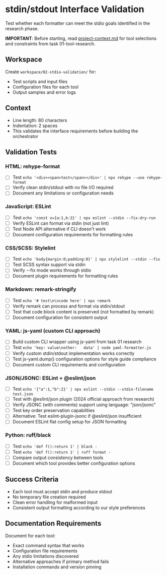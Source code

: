 # stdin/stdout Interface Validation

Test whether each formatter can meet the stdio goals identified in the research phase.

**IMPORTANT**: Before starting, read [project-context.md](../project-context.md) for tool selections and constraints from task 01-tool-research.

## Workspace
Create `workspace/02-stdio-validation/` for:
- Test scripts and input files
- Configuration files for each tool
- Output samples and error logs

## Context
- Line length: 80 characters
- Indentation: 2 spaces
- This validates the interface requirements before building the orchestrator

## Validation Tests

### HTML: rehype-format
- [ ] Test `echo '<div><span>test</span></div>' | npx rehype --use rehype-format`
- [ ] Verify clean stdin/stdout with no file I/O required
- [ ] Document any limitations or configuration needs

### JavaScript: ESLint
- [ ] Test `echo 'const x={a:1,b:2}' | npx eslint --stdin --fix-dry-run`
- [ ] Verify ESLint can format via stdin (not just lint)
- [ ] Test Node API alternative if CLI doesn't work
- [ ] Document configuration requirements for formatting rules

### CSS/SCSS: Stylelint  
- [ ] Test `echo 'body{margin:0;padding:0}' | npx stylelint --stdin --fix`
- [ ] Test SCSS syntax support via stdin
- [ ] Verify --fix mode works through stdio
- [ ] Document plugin requirements for formatting rules

### Markdown: remark-stringify
- [ ] Test `echo '# test\n\ncode here' | npx remark`
- [ ] Verify remark can process and format via stdin/stdout
- [ ] Test that code block content is preserved (not formatted by remark)
- [ ] Document configuration for consistent output

### YAML: js-yaml (custom CLI approach)
- [ ] Build custom CLI wrapper using js-yaml from task 01 research
- [ ] Test `echo 'key: value\nother:   data' | node yaml-formatter.js`
- [ ] Verify custom stdin/stdout implementation works correctly
- [ ] Test js-yaml.dump() configuration options for style guide compliance
- [ ] Document custom CLI requirements and configuration

### JSON/JSONC: ESLint + @eslint/json
- [ ] Test `echo '{"a":1,"b":2}' | npx eslint --stdin --stdin-filename test.json`
- [ ] Test with @eslint/json plugin (2024 official approach from research)
- [ ] Verify JSONC (with comments) support using language: "json/jsonc"
- [ ] Test key order preservation capabilities
- [ ] Alternative: Test eslint-plugin-jsonc if @eslint/json insufficient
- [ ] Document ESLint flat config setup for JSON formatting

### Python: ruff/black
- [ ] Test `echo 'def f():return 1' | black -`
- [ ] Test `echo 'def f():return 1' | ruff format -`
- [ ] Compare output consistency between tools
- [ ] Document which tool provides better configuration options

## Success Criteria
- Each tool must accept stdin and produce stdout
- No temporary file creation required
- Clean error handling for malformed input
- Consistent output formatting according to our style preferences

## Documentation Requirements
Document for each tool:
- Exact command syntax that works
- Configuration file requirements
- Any stdio limitations discovered
- Alternative approaches if primary method fails
- Installation commands and version pinning